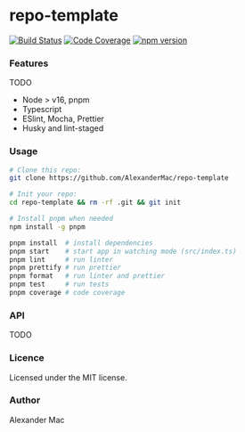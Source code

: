 # repo-template

[![Build Status](https://github.com/AlexanderMac/repo-template/workflows/CI/badge.svg)](https://github.com/AlexanderMac/repo-template/actions?query=workflow%3ACI)
[![Code Coverage](https://codecov.io/gh/AlexanderMac/repo-template/branch/master/graph/badge.svg)](https://codecov.io/gh/AlexanderMac/repo-template)
[![npm version](https://badge.fury.io/js/repo-template.svg)](https://badge.fury.io/js/repo-template)

### Features
TODO
- Node > v16, pnpm
- Typescript
- ESlint, Mocha, Prettier
- Husky and lint-staged

### Usage
```sh
# Clone this repo:
git clone https://github.com/AlexanderMac/repo-template

# Init your repo:
cd repo-template && rm -rf .git && git init

# Install pnpm when needed
npm install -g pnpm

pnpm install  # install dependencies
pnpm start    # start app in watching mode (src/index.ts)
pnpm lint     # run linter
pnpm prettify # run prettier
pnpm format   # run linter and prettier
pnpm test     # run tests
pnpm coverage # code coverage
```

### API
TODO

### Licence
Licensed under the MIT license.

### Author
Alexander Mac
